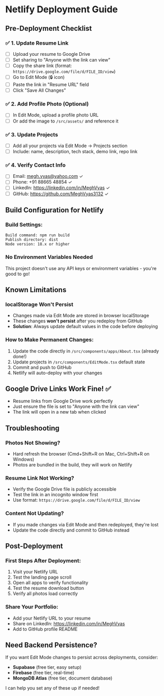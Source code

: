 # Netlify Deployment Guide

## Pre-Deployment Checklist

### ✅ 1. Update Resume Link
- [ ] Upload your resume to Google Drive
- [ ] Set sharing to "Anyone with the link can view"
- [ ] Copy the share link (format: `https://drive.google.com/file/d/FILE_ID/view`)
- [ ] Go to Edit Mode (🔒 icon)
- [ ] Paste the link in "Resume URL" field
- [ ] Click "Save All Changes"

### ✅ 2. Add Profile Photo (Optional)
- [ ] In Edit Mode, upload a profile photo URL
- [ ] Or add the image to `/src/assets/` and reference it

### ✅ 3. Update Projects
- [ ] Add all your projects via Edit Mode → Projects section
- [ ] Include: name, description, tech stack, demo link, repo link

### ✅ 4. Verify Contact Info
- [ ] Email: megh.vyas@yahoo.com ✓
- [ ] Phone: +91 88665 48854 ✓
- [ ] LinkedIn: https://linkedin.com/in/MeghVyas ✓
- [ ] GitHub: https://github.com/MeghVyas3132 ✓

## Build Configuration for Netlify

### Build Settings:
```
Build command: npm run build
Publish directory: dist
Node version: 18.x or higher
```

### No Environment Variables Needed
This project doesn't use any API keys or environment variables - you're good to go!

## Known Limitations

### localStorage Won't Persist
- Changes made via Edit Mode are stored in browser localStorage
- These changes **won't persist** after you redeploy from GitHub
- **Solution**: Always update default values in the code before deploying

### How to Make Permanent Changes:
1. Update the code directly in `/src/components/apps/About.tsx` (already done!)
2. Update projects in `/src/components/EditMode.tsx` default state
3. Commit and push to GitHub
4. Netlify will auto-deploy with your changes

## Google Drive Links Work Fine! ✅
- Resume links from Google Drive work perfectly
- Just ensure the file is set to "Anyone with the link can view"
- The link will open in a new tab when clicked

## Troubleshooting

### Photos Not Showing?
- Hard refresh the browser (Cmd+Shift+R on Mac, Ctrl+Shift+R on Windows)
- Photos are bundled in the build, they will work on Netlify

### Resume Link Not Working?
- Verify the Google Drive file is publicly accessible
- Test the link in an incognito window first
- Use format: `https://drive.google.com/file/d/FILE_ID/view`

### Content Not Updating?
- If you made changes via Edit Mode and then redeployed, they're lost
- Update the code directly and commit to GitHub instead

## Post-Deployment

### First Steps After Deployment:
1. Visit your Netlify URL
2. Test the landing page scroll
3. Open all apps to verify functionality
4. Test the resume download button
5. Verify all photos load correctly

### Share Your Portfolio:
- Add your Netlify URL to your resume
- Share on LinkedIn: https://linkedin.com/in/MeghVyas
- Add to GitHub profile README

## Need Backend Persistence?
If you want Edit Mode changes to persist across deployments, consider:
- **Supabase** (free tier, easy setup)
- **Firebase** (free tier, real-time)
- **MongoDB Atlas** (free tier, document database)

I can help you set any of these up if needed!
